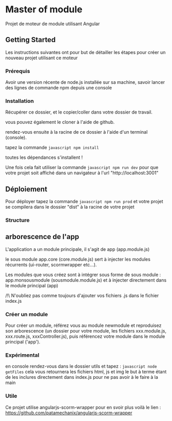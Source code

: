 # Master of module

Projet de moteur de module utilisant Angular

## Getting Started

Les instructions suivantes ont pour but de détailler les étapes pour créer un nouveau projet utilisant ce moteur

### Prérequis 

Avoir une version récente de node.js installée sur sa machine, savoir lancer des lignes de commande npm depuis une console

### Installation

Récupérer ce dossier, et le copier/coller dans votre dossier de travail.

vous pouvez également le cloner à l'aide de github.

rendez-vous ensuite à la racine de ce dossier à l'aide d'un terminal (console).

tapez la commande ```javascript npm install```

toutes les dépendances s'installent !

Une fois cela fait utiliser la commande ```javascript npm run dev``` pour que votre projet soit affiché dans un navigateur à l'url "http://localhost:3001"

## Déploiement

Pour déployer tapez la commande ```javascript npm run prod``` et votre projet se compilera dans le dossier "dist" à la racine de votre projet

### Structure

## arborescence de l'app

L'application a un module principale, il s'agit de app (app.module.js)

le sous module app.core (core.module.js) sert à injecter les modules récurrents (ui-router, scormwrapper etc...).

Les modules que vous créez sont à intégrer sous forme de sous module : app.monsousmodule (sousmodule.module.js) et à injecter directement dans le module principal (app)

/!\ N'oubliez pas comme toujours d'ajouter vos fichiers .js dans le fichier index.js

### Créer un module

Pour créer un module, référez vous au module newmodule et reproduisez son arborescence (un dossier pour votre module, les fichiers xxx.module.js, xxx.route.js, xxxController.js), puis référencez votre module dans le module principal ('app').

### Expérimental

en console rendez-vous dans le dossier utils et tapez : ```javascript node getFiles``` cela vous retournera les fichiers html, js et img le but à terme étant de les inclures directement dans index.js pour ne pas avoir à le faire à la main

### Utile

Ce projet utilise angularjs-scorm-wrapper pour en svoir plus voilà le lien : https://github.com/patamechanix/angularjs-scorm-wrapper